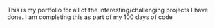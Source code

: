 This is my portfolio for all of the interesting/challenging projects I have done. 
I am completing this as part of my 100 days of code
